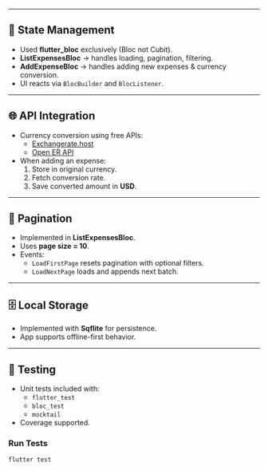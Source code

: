 
---

## 🔀 State Management
- Used **flutter_bloc** exclusively (Bloc not Cubit).
- **ListExpensesBloc** → handles loading, pagination, filtering.
- **AddExpenseBloc** → handles adding new expenses & currency conversion.
- UI reacts via `BlocBuilder` and `BlocListener`.

---

## 🌐 API Integration
- Currency conversion using free APIs:
    - [Exchangerate.host](https://exchangerate.host)
    - [Open ER API](https://open.er-api.com/v6/latest/USD)
- When adding an expense:
    1. Store in original currency.
    2. Fetch conversion rate.
    3. Save converted amount in **USD**.

---

## 📑 Pagination
- Implemented in **ListExpensesBloc**.
- Uses **page size = 10**.
- Events:
    - `LoadFirstPage` resets pagination with optional filters.
    - `LoadNextPage` loads and appends next batch.

---

## 🗄️ Local Storage
- Implemented with **Sqflite** for persistence.
- App supports offline-first behavior.

---

## 🧪 Testing
- Unit tests included with:
    - `flutter_test`
    - `bloc_test`
    - `mocktail`
- Coverage supported.

### Run Tests
```bash
flutter test

